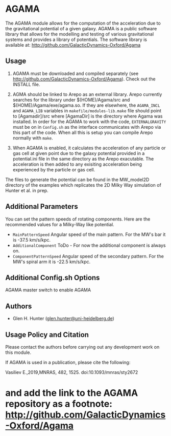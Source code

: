 AGAMA
=====

The AGAMA module allows for the computation of the acceleration due to the gravitational potential of a given galaxy. AGAMA is a public software library that allows for the modelling and testing of various gravitational systems and provides a library of potentials. The software library is available at: http://github.com/GalacticDynamics-Oxford/Agama

Usage
-----

1. AGAMA must be downloaded and compiled separately (see http://github.com/GalacticDynamics-Oxford/Agama). Check out the INSTALL file.

2. AGMA should be linked to Arepo as an external library. Arepo currently searches for the library under $(HOME)/Agama/src and $(HOME)/Agama/exe/agama.so. 
If they are elsewhere, the ``AGAMA_INCL`` and ``AGAMA_LIB`` variables in `makefile/modules-lib.make` file should point to [Agamadir]/src where [AgamaDir] is the directory where Agama was installed.
In order for the AGAMA to work with the code, ``EXTERNALGRAVITY`` must be on in `Config.sh` as the interface communicates with Arepo via this part of the code.
When all this is setup you can compile Arepo normally with `make`.

3. When AGAMA is enabled, it calculates the acceleration of any particle or gas cell at given point due to the galaxy potential provided in a potential.ini file in the same directory as the Arepo exacutable. The acceleration is then added to any exisiting acceleration being experienced by the particle or gas cell.

The files to generate the potential can be found in the MW_model2D directory of the examples which replicates the 2D Milky Way simulation of Hunter et al. in prep.

Additional Parameters 
---------------------

You can set the pattern speeds of rotating components. Here are the recommended values for a Milky-Way like potential.

* ``MainPatternSpeed``  Angular speed of the main pattern. For the MW's bar it is -37.5 km/s/kpc.
* ``AdditionalComponent`` ToDo - For now the additional component is always on.
* ``ComponentPatternSpeed``  Angular speed of the secondary pattern. For the MW's spiral arm it is -22.5 km/s/kpc.

Additional Config.sh Options
----------------------------

AGAMA
    master switch to enable AGAMA

Authors
-------
* Glen H. Hunter (glen.hunter@uni-heidelberg.de)

Usage Policy and Citation
-------------------------

Please contact the authors before carrying out any development work on this module.

If AGAMA is used in a publication, please cite the following:

Vasiliev E.,2019,MNRAS, 482, 1525. doi:10.1093/mnras/sty2672

and add the link to the AGAMA repository as a footnote: http://github.com/GalacticDynamics-Oxford/Agama
=======
